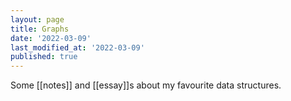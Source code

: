 ```yaml
---
layout: page
title: Graphs
date: '2022-03-09'
last_modified_at: '2022-03-09'
published: true
---
```


Some [[notes]] and [[essay]]s about my favourite data structures.
